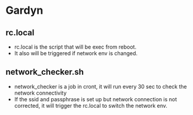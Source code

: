 # Gardyn

## rc.local
- rc.local is the script that will be exec from reboot.
- It also will be triggered if network env is changed.

## network_checker.sh
- network_checker is a job in cront, it will run every 30 sec to check the network connectivity
- If the ssid and passphrase is set up but network connection is not corrected, it will trigger the rc.local to switch the network env.

